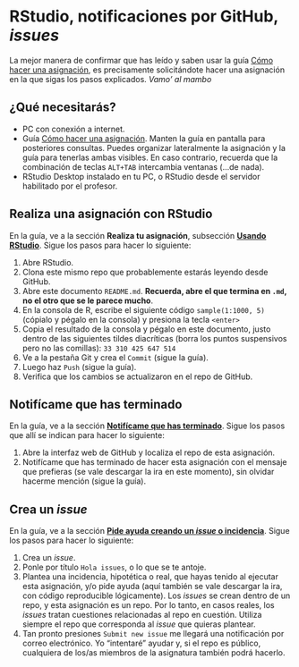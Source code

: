 
<!-- Este .md fue generado a partir del .Rmd homónimo. Edítese el .Rmd -->

# RStudio, notificaciones por GitHub, *issues*

La mejor manera de confirmar que has leído y saben usar la guía [Cómo
hacer una
asignación](https://github.com/geomorfologia-master/material-de-apoyo/blob/master/ref/como-hacer-una-asignacion.md),
es precisamente solicitándote hacer una asignación en la que sigas los
pasos explicados. *Vamo’ al mambo*

## ¿Qué necesitarás?

  - PC con conexión a internet.
  - Guía [Cómo hacer una
    asignación](https://github.com/geomorfologia-master/material-de-apoyo/blob/master/ref/como-hacer-una-asignacion.md).
    Manten la guía en pantalla para posteriores consultas. Puedes
    organizar lateralmente la asignación y la guía para tenerlas ambas
    visibles. En caso contrario, recuerda que la combinación de teclas
    `ALT+TAB` intercambia ventanas (…de nada).
  - RStudio Desktop instalado en tu PC, o RStudio desde el servidor
    habilitado por el profesor.

## Realiza una asignación con RStudio

En la guía, ve a la sección **Realiza tu asignación**, subsección
[**Usando
RStudio**](https://github.com/geomorfologia-master/material-de-apoyo/blob/master/ref/como-hacer-una-asignacion.md#usando-rstudio).
Sigue los pasos para hacer lo siguiente:

1.  Abre RStudio.
2.  Clona este mismo repo que probablemente estarás leyendo desde
    GitHub.
3.  Abre este documento `README.md`. **Recuerda, abre el que termina en
    `.md`, no el otro que se le parece mucho**.
4.  En la consola de R, escribe el siguiente código `sample(1:1000, 5)`
    (cópialo y pégalo en la consola) y presiona la tecla `<enter>`
5.  Copia el resultado de la consola y pégalo en este documento, justo
    dentro de las siguientes tildes diacríticas (borra los puntos
    suspensivos pero no las comillas): `33 310 425 647 514`
6.  Ve a la pestaña Git y crea el `Commit` (sigue la guía).
7.  Luego haz `Push` (sigue la guía).
8.  Verifica que los cambios se actualizaron en el repo de GitHub.

## Notifícame que has terminado

En la guía, ve a la sección [**Notifícame que has
terminado**](https://github.com/geomorfologia-master/material-de-apoyo/blob/master/ref/como-hacer-una-asignacion.md#notif%C3%ADcame-que-has-terminado).
Sigue los pasos que allí se indican para hacer lo siguiente:

1.  Abre la interfaz web de GitHub y localiza el repo de esta
    asignación.
2.  Notifícame que has terminado de hacer esta asignación con el mensaje
    que prefieras (se vale descargar la ira en este momento), sin
    olvidar hacerme mención (sigue la guía).

## Crea un *issue*

En la guía, ve a la sección [**Pide ayuda creando un *issue* o
incidencia**](https://github.com/geomorfologia-master/material-de-apoyo/blob/master/ref/como-hacer-una-asignacion.md#pide-ayuda-creando-un-issue-o-incidencia).
Sigue los pasos para hacer lo siguiente:

1.  Crea un *issue*.
2.  Ponle por título `Hola issues`, o lo que se te antoje.
3.  Plantea una incidencia, hipotética o real, que hayas tenido al
    ejecutar esta asignación, y/o pide ayuda (aquí también se vale
    descargar la ira, con código reproducible lógicamente). Los *issues*
    se crean dentro de un repo, y esta asignación es un repo. Por lo
    tanto, en casos reales, los *issues* tratan cuestiones relacionadas
    al repo en cuestión. Utiliza siempre el repo que corresponda al
    *issue* que quieras plantear.
4.  Tan pronto presiones `Submit new issue` me llegará una notificación
    por correo electrónico. Yo “intentaré” ayudar y, si el repo es
    público, cualquiera de los/as miembros de la asignatura también
    podrá hacerlo.
